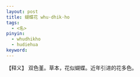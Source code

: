 ```yaml
---     
layout: post    
title: 蝴蝶花 whu·dhik·ho     
tags:      
  - <名>     
pinyin:       
  - whudhikho 
  - hudiehua      
keyword:     
---    
```


【释义】 双色堇。草本，花似蝴蝶。近年引进的花多色。    

